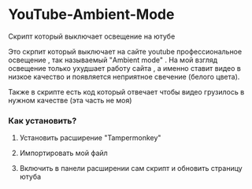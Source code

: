 # YouTube-Ambient-Mode
Скрипт который выключает освещение на ютубе

Это скрпит который выключает на сайте youtube профессиональное освещение ,  так называемый "Ambient mode" . На мой взгляд освещение только ухудшает работу сайта , а именно ставит видео в низкое качество и появляется неприятное свечение (белого цвета).

Также в скрипте есть код который отвечает чтобы видео грузилось в нужном качестве (эта часть не моя)

<h3>Как установить?</h3>

1) Установить расширение "Tampermonkey"

2) Импортировать мой файл

3) Включить в панели расширении сам скрипт и обновить страницу ютуба
